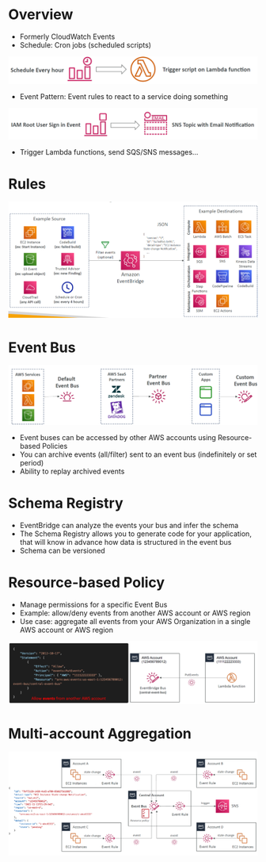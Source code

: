 # Overview

- Formerly CloudWatch Events
- Schedule: Cron jobs (scheduled scripts)

![](./eventbridge-schedule-example.png)

- Event Pattern: Event rules to react to a service doing something

![](./eventbridge-event-pattern-example.png)

- Trigger Lambda functions, send SQS/SNS messages...

# Rules

![](./eventbridge-rules.png)

# Event Bus

![](./event-bus.png)

- Event buses can be accessed by other AWS accounts using Resource-based Policies
- You can archive events (all/filter) sent to an event bus (indefinitely or set period)
- Ability to replay archived events

# Schema Registry

- EventBridge can analyze the events your bus and infer the schema
- The Schema Registry allows you to generate code for your application, that will know in advance how data is structured in the event bus
- Schema can be versioned

# Resource-based Policy

- Manage permissions for a specific Event Bus
- Example: allow/deny events from another AWS account or AWS region
- Use case: aggregate all events from your AWS Organization in a single AWS account or AWS region

![](./aggregate-events.png)

# Multi-account Aggregation

![](./multi-acc-aggregation.png)
